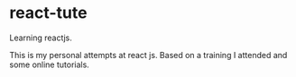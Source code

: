 # react-tute
Learning reactjs.

This is my personal attempts at react js. Based on a training I attended and some online tutorials.